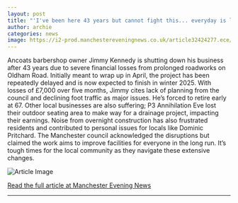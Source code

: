 ```yaml
---
layout: post
title: "'I've been here 43 years but cannot fight this... everyday is like Sunday, I've lost £7,000'"
author: archie
categories: news
image: https://i2-prod.manchestereveningnews.co.uk/article32424277.ece/ALTERNATES/s1200/0_WhatsApp-Image-2025-09-05-at-160103jpeg.jpg
---
```

Ancoats barbershop owner Jimmy Kennedy is shutting down his business after 43 years due to severe financial losses from prolonged roadworks on Oldham Road. Initially meant to wrap up in April, the project has been repeatedly delayed and is now expected to finish in winter 2025. With losses of £7,000 over five months, Jimmy cites lack of planning from the council and declining foot traffic as major issues. He’s forced to retire early at 67. Other local businesses are also suffering; P3 Annihilation Eve lost their outdoor seating area to make way for a drainage project, impacting their earnings. Noise from overnight construction has also frustrated residents and contributed to personal issues for locals like Dominic Pritchard. The Manchester council acknowledged the disruptions but claimed the work aims to improve facilities for everyone in the long run. It’s tough times for the local community as they navigate these extensive changes.

![Article Image](https://i2-prod.manchestereveningnews.co.uk/article32424277.ece/ALTERNATES/s1200/0_WhatsApp-Image-2025-09-05-at-160103jpeg.jpg)

[Read the full article at Manchester Evening News](https://www.manchestereveningnews.co.uk/news/greater-manchester-news/ive-been-here-43-years-32424280)

---
